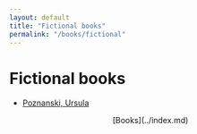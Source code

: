 ```yaml
---
layout: default
title: "Fictional books"
permalink: "/books/fictional"
---
```


# Fictional books

- [Poznanski, Ursula](poznanski_ursula/index.md)

<div style="text-align: center;" markdown="1"> [Books](../index.md) 
</div>  